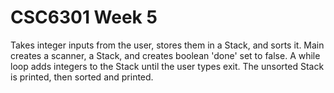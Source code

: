 # CSC6301 Week 5
Takes integer inputs from the user,
stores them in a Stack, and sorts it.
Main creates a scanner, a Stack,
and creates boolean 'done' set to false.
A while loop adds integers to the Stack
until the user types exit. The unsorted 
Stack is printed, then sorted and printed.
